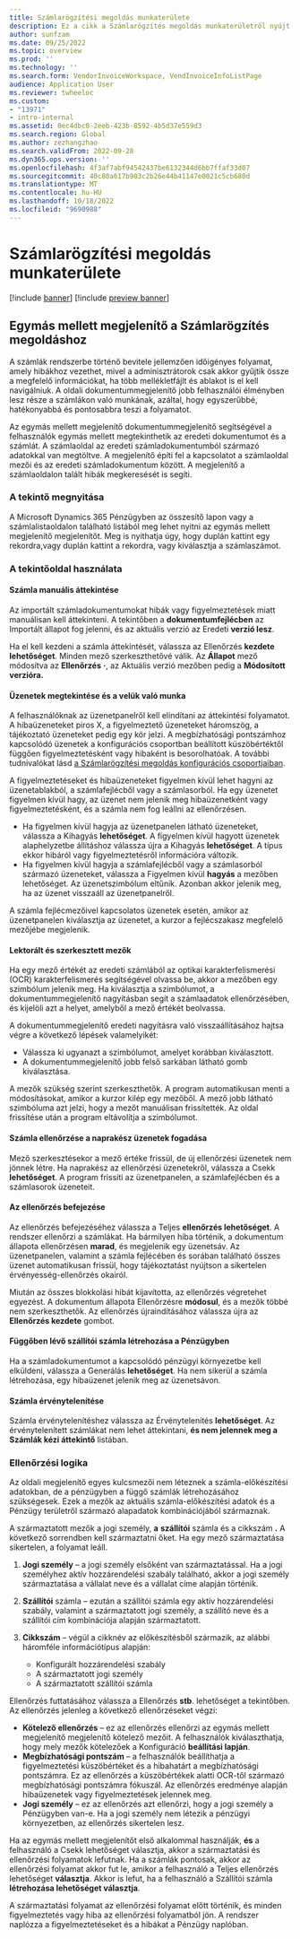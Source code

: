 ```yaml
---
title: Számlarögzítési megoldás munkaterülete
description: Ez a cikk a Számlarögzítés megoldás munkaterületről nyújt tájékoztatást.
author: sunfzam
ms.date: 09/25/2022
ms.topic: overview
ms.prod: ''
ms.technology: ''
ms.search.form: VendorInvoiceWorkspace, VendInvoiceInfoListPage
audience: Application User
ms.reviewer: twheeloc
ms.custom:
- "13971"
- intro-internal
ms.assetid: 0ec4dbc0-2eeb-423b-8592-4b5d37e559d3
ms.search.region: Global
ms.author: zezhangzhao
ms.search.validFrom: 2022-09-28
ms.dyn365.ops.version: ''
ms.openlocfilehash: 4f3af7abf94542437be6132344d6bb7ffaf33d07
ms.sourcegitcommit: 40c80a617b903c2b26e44b41147e0021c5cb680d
ms.translationtype: MT
ms.contentlocale: hu-HU
ms.lasthandoff: 10/18/2022
ms.locfileid: "9690988"
---
```

# <a name="invoice-capture-solution-workspace"></a>Számlarögzítési megoldás munkaterülete

[!include [banner](../includes/banner.md)]
[!include [preview banner](../includes/preview-banner.md)]

## <a name="side-by-side-viewer-for-the-invoice-capture-solution"></a>Egymás mellett megjelenítő a Számlarögzítés megoldáshoz

A számlák rendszerbe történő bevitele jellemzően időigényes folyamat, amely hibákhoz vezethet, mivel a adminisztrátorok csak akkor gyűjtik össze a megfelelő információkat, ha több mellékletfájlt és ablakot is el kell navigálniuk. A oldali dokumentummegjelenítő jobb felhasználói élményben lesz része a számlákon való munkának, azáltal, hogy egyszerűbbé, hatékonyabbá és pontosabbra teszi a folyamatot.

Az egymás mellett megjelenítő dokumentummegjelenítő segítségével a felhasználók egymás mellett megtekinthetik az eredeti dokumentumot és a számlát. A számlaoldal az eredeti számladokumentumból származó adatokkal van megtöltve. A megjelenítő építi fel a kapcsolatot a számlaoldal mezői és az eredeti számladokumentum között. A megjelenítő a számlaoldalon talált hibák megkeresését is segíti.

### <a name="open-the-side-by-side-viewer"></a>A tekintő megnyitása

A Microsoft Dynamics 365 Pénzügyben az összesítő lapon vagy a számlalistaoldalon található listából meg lehet nyitni az egymás mellett megjelenítő megjelenítőt. Meg is nyithatja úgy, hogy duplán kattint egy rekordra,vagy duplán kattint a rekordra, vagy kiválasztja a számlaszámot.

### <a name="using-the-side-by-side-viewer"></a>A tekintőoldal használata

#### <a name="manually-review-an-invoice"></a>Számla manuális áttekintése

Az importált számladokumentumokat hibák vagy figyelmeztetések miatt manuálisan kell áttekinteni. A tekintőben a **dokumentumfejlécben** az Importált állapot fog jelenni, és az aktuális verzió az Eredeti **verzió lesz**.

Ha el kell kezdeni a számla áttekintését, válassza az Ellenőrzés **kezdete lehetőséget**. Minden mező szerkeszthetővé válik. Az **Állapot** mező módosítva az **Ellenőrzés** **·**, az Aktuális verzió mezőben pedig a **Módosított verzióra.**

#### <a name="view-and-work-with-messages"></a>Üzenetek megtekintése és a velük való munka

A felhasználóknak az üzenetpanelről kell elindítani az áttekintési folyamatot. A hibaüzeneteket piros X, a figyelmeztető üzeneteket háromszög, a tájékoztató üzeneteket pedig egy kör jelzi. A megbízhatósági pontszámhoz kapcsolódó üzenetek a konfigurációs csoportban beállított küszöbértéktől függően figyelmeztetésként vagy hibaként is besorolhatóak. A további tudnivalókat lásd [a Számlarögzítési megoldás konfigurációs csoportjaiban](invoice-capture-config-group.md).

A figyelmeztetéseket és hibaüzeneteket figyelmen kívül lehet hagyni az üzenetablakból, a számlafejlécből vagy a számlasorból. Ha egy üzenetet figyelmen kívül hagy, az üzenet nem jelenik meg hibaüzenetként vagy figyelmeztetésként, és a számla nem fog leállni az ellenőrzésen.

- Ha figyelmen kívül hagyja az üzenetpanelen látható üzeneteket, válassza a Kihagyás **lehetőséget**. A figyelmen kívül hagyott üzenetek alaphelyzetbe állításhoz válassza újra a Kihagyás **lehetőséget**. A típus ekkor hibáról vagy figyelmeztetésről információra változik.
- Ha figyelmen kívül hagyja a számlafejlécből vagy a számlasorból származó üzeneteket, válassza a Figyelmen kívül **hagyás** a mezőben lehetőséget. Az üzenetszimbólum eltűnik. Azonban akkor jelenik meg, ha az üzenet visszaáll az üzenetpanelről.

A számla fejlécmezőivel kapcsolatos üzenetek esetén, amikor az üzenetpanelen kiválasztja az üzenetet, a kurzor a fejlécszakasz megfelelő mezőjébe megjelenik.

#### <a name="proofread-and-edit-fields"></a>Lektorált és szerkesztett mezők

Ha egy mező értékét az eredeti számlából az optikai karakterfelismerési (OCR) karakterfelismerés segítségével olvassa be, akkor a mezőben egy szimbólum jelenik meg. Ha kiválasztja a szimbólumot, a dokumentummegjelenítő nagyításban segít a számlaadatok ellenőrzésében, és kijelöli azt a helyet, amelyből a mező értékét beolvassa.

A dokumentummegjelenítő eredeti nagyításra való visszaállításához hajtsa végre a következő lépések valamelyikét:

- Válassza ki ugyanazt a szimbólumot, amelyet korábban kiválasztott.
- A dokumentummegjelenítő jobb felső sarkában látható gomb kiválasztása.

A mezők szükség szerint szerkeszthetők. A program automatikusan menti a módosításokat, amikor a kurzor kilép egy mezőből. A mező jobb látható szimbóluma azt jelzi, hogy a mezőt manuálisan frissítették. Az oldal frissítése után a program eltávolítja a szimbólumot.

#### <a name="check-an-invoice-to-get-up-to-date-messages"></a>Számla ellenőrzése a naprakész üzenetek fogadása

Mező szerkesztésekor a mező értéke frissül, de új ellenőrzési üzenetek nem jönnek létre. Ha naprakész az ellenőrzési üzenetekről, válassza a Csekk **lehetőséget**. A program frissíti az üzenetpanelen, a számlafejlécben és a számlasorok üzeneteit.

#### <a name="complete-the-review"></a>Az ellenőrzés befejezése

Az ellenőrzés befejezéséhez válassza a Teljes **ellenőrzés lehetőséget**. A rendszer ellenőrzi a számlákat. Ha bármilyen hiba történik, a dokumentum állapota ellenőrzésen **marad**, és megjelenik egy üzenetsáv. Az üzenetpanelen, valamint a számla fejlécében és sorában található összes üzenet automatikusan frissül, hogy tájékoztatást nyújtson a sikertelen érvényesség-ellenőrzés okairól.

Miután az összes blokkolási hibát kijavította, az ellenőrzés végretehet egyezést. A dokumentum állapota Ellenőrzésre **módosul**, és a mezők többé nem szerkeszthetők. Az ellenőrzés újraindításához válassza újra az **Ellenőrzés kezdete** gombot.

#### <a name="generate-a-pending-vendor-invoice-in-finance"></a>Függőben lévő szállítói számla létrehozása a Pénzügyben

Ha a számladokumentumot a kapcsolódó pénzügyi környezetbe kell elküldeni, válassza a Generálás **lehetőséget**. Ha nem sikerül a számla létrehozása, egy hibaüzenet jelenik meg az üzenetsávon.

#### <a name="void-an-invoice"></a>Számla érvénytelenítése

Számla érvénytelenítéshez válassza az Érvénytelenítés **lehetőséget**. Az érvénytelenített számlákat nem lehet áttekintani, **és nem jelennek meg a Számlák kézi áttekintő** listában.

### <a name="validation-logic"></a>Ellenőrzési logika

Az oldali megjelenítő egyes kulcsmezői nem léteznek a számla-előkészítési adatokban, de a pénzügyben a függő számlák létrehozásához szükségesek. Ezek a mezők az aktuális számla-előkészítési adatok és a Pénzügy területről származó alapadatok kombinációjából származnak.

A származtatott mezők a jogi személy, **a** **szállítói** számla és a cikkszám **.** A következő sorrendben kell származtatni őket. Ha egy mező származtatása sikertelen, a folyamat leáll.

1. **Jogi személy** – a jogi személy elsőként van származtatással. Ha a jogi személyhez aktív hozzárendelési szabály található, akkor a jogi személy származtatása a vállalat neve és a vállalat címe alapján történik.
2. **Szállítói** számla – ezután a szállítói számla egy aktív hozzárendelési szabály, valamint a származtatott jogi személy, a szállító neve és a szállítói cím kombinációja alapján származtatott.
3. **Cikkszám** – végül a cikknév az előkészítésből származik, az alábbi háromféle információtípus alapján:

    - Konfigurált hozzárendelési szabály
    - A származtatott jogi személy
    - A származtatott szállítói számla

Ellenőrzés futtatásához válassza a Ellenőrzés **stb**. lehetőséget a tekintőben. Az ellenőrzés jelenleg a következő ellenőrzéseket végzi:

- **Kötelező ellenőrzés** – ez az ellenőrzés ellenőrzi az egymás mellett megjelenítő megjelenítő kötelező mezőit. A felhasználók kiválaszthatja, hogy mely mezők kötelezőek a Konfiguráció **beállítási lapján**.
- **Megbízhatósági pontszám** – a felhasználók beállíthatja a figyelmeztetési küszöbértéket és a hibahatárt a megbízhatósági pontszámra. Ez az ellenőrzés a küszöbértékek alatti OCR-től származó megbízhatósági pontszámra fókuszál. Az ellenőrzés eredménye alapján hibaüzenetek vagy figyelmeztetések jelennek meg.
- **Jogi személy** – ez az ellenőrzés azt ellenőrzi, hogy a jogi személy a Pénzügyben van-e. Ha a jogi személy nem létezik a pénzügyi környezetben, az ellenőrzés sikertelen lesz.

Ha az egymás mellett megjelenítőt első alkalommal használják, **és** a felhasználó a Csekk lehetőséget választja, akkor a származtatási és ellenőrzési folyamatok lefutnak. Ha a számlák pontosak, akkor az ellenőrzési folyamat akkor fut le, amikor a felhasználó a Teljes ellenőrzés lehetőséget **választja**. Akkor is lefut, ha a felhasználó a Szállítói számla **létrehozása lehetőséget választja**.

A származtatási folyamat az ellenőrzési folyamat előtt történik, és minden figyelmeztetés vagy hiba az ellenőrzési folyamatból jön. A rendszer naplózza a figyelmeztetéseket és a hibákat a Pénzügy naplóban.
